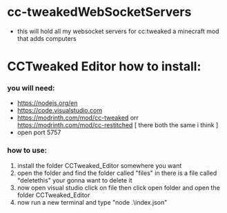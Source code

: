 # cc-tweakedWebSocketServers
* this will hold all my websocket servers for cc:tweaked a minecraft mod that adds computers

# CCTweaked Editor how to install:
### you will need:
* https://nodejs.org/en
* https://code.visualstudio.com
* https://modrinth.com/mod/cc-tweaked orr https://modrinth.com/mod/cc-restitched [ there both the same i think ]
* open port 5757

### how to use:
1. install the folder CCTweaked_Editor somewhere you want
2. open the folder and find the folder called "files" in there is a file called "deletethis" your gonna want to delete it
3. now open visual studio click on file then click open folder and open the folder CCTweaked_Editor
4. now run a new terminal and type "node .\index.json"

